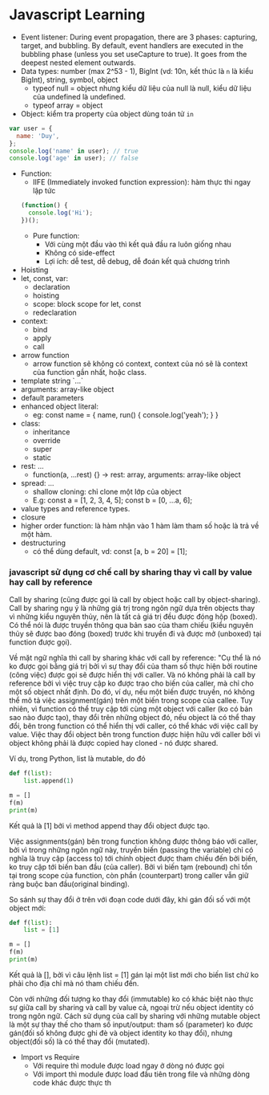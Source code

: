 # Javascript Learning
- Event listener: During event propagation, there are 3 phases: capturing, target, and bubbling. By default, event handlers are executed in the bubbling phase (unless you set useCapture to true). It goes from the deepest nested element outwards.
- Data types: number (max  2^53 - 1), BigInt (vd: 10n, kết thúc là `n` là kiểu BigInt), string, symbol, object
  - typeof null = object nhưng kiểu dữ liệu của null là null, kiểu dữ liệu của undefined là undefined.
  - typeof array = object
- Object: kiểm tra property của object dùng toán tử `in` 
```javascript
var user = {
  name: 'Duy',
};
console.log('name' in user); // true
console.log('age' in user); // false
```
- Function:
  - IIFE (Immediately invoked function expression): hàm thực thi ngay lập tức
  ```javascript
  (function() {
    console.log('Hi');
  })();
  ```
  - Pure function:
    - Với cùng một đầu vào thì kết quả đầu ra luôn giống nhau
    - Không có side-effect
    - Lợi ích: dễ test, dễ debug, dễ đoán kết quả chương trình
- Hoisting
- let, const, var:
  - declaration
  - hoisting
  - scope: block scope for let, const
  - redeclaration
- context:
  - bind
  - apply
  - call
- arrow function
  - arrow function sẽ không có context, context của nó sẽ là context của function gần nhất, hoặc class.
- template string \`...\`
- arguments: array-like object
- default parameters
- enhanced object literal:
  - eg: const name = {
        name,
        run() {
          console.log('yeah');
        }
    }
- class:
  - inheritance
  - override
  - super
  - static
- rest: ...
  - function(a, ...rest) {} -> rest: array, arguments: array-like object
- spread: ...
  - shallow cloning: chỉ clone một lớp của object
  - E.g: 
    const a = \[1, 2, 3, 4, 5\];
    const b = \[0, ...a, 6\];
- value types and reference types.
- closure
- higher order function: là hàm nhận vào 1 hàm làm tham số hoặc là trả về một hàm.
- destructuring
  - có thể dùng default, vd: const \[a, b = 20\] = \[1\];

### javascript sử dụng cơ chế call by sharing thay vì call by value hay call by reference
Call by sharing (cũng được gọi là call by object hoặc call by object-sharing). Call by sharing ngụ ý là những giá trị trong ngôn ngữ dựa trên objects thay vì những kiểu nguyên thủy, nên là tất cả giá trị đều được đóng hộp (boxed). Có thể nói là được truyền thông qua bản sao của tham chiếu (kiểu nguyên thủy sẽ được bao đóng (boxed) trước khi truyền đi và được mở (unboxed) tại function được gọi).

Về mặt ngữ nghĩa thì call by sharing khác với call by reference: "Cụ thể là nó ko được gọi bằng giá trị bởi vì sự thay đổi của tham số thực hiện bởi routine (công việc) được gọi sẽ được hiển thị với caller. Và nó không phải là call by reference bởi vì việc truy cập ko được trao cho biến của caller, mà chỉ cho một số object nhất định. Do đó, ví dụ, nếu một biến được truyền, nó không thể mô tả việc assignment(gán) trên một biến trong scope của callee. Tuy nhiên, vì function có thể truy cập tới cùng một object với caller (ko có bản sao nào được tạo), thay đổi trên những object đó, nếu object là có thể thay đổi, bên trong function có thể hiển thị với caller, có thể khác với việc call by value. Việc thay đổi object bên trong function được hiện hữu với caller bởi vì object không phải là được copied hay cloned - nó được shared.

Ví dụ, trong Python, list là mutable, do đó
```python
def f(list):
    list.append(1)

m = []
f(m)
print(m)
```
Kết quả là [1] bởi vì method append thay đổi object được tạo.

Việc assignments(gán) bên trong function không được thông báo với caller, bởi vì trong những ngôn ngữ này, truyền biến (passing the variable) chỉ có nghĩa là truy cập (access to) tới chính object được tham chiếu đến bởi biến, ko truy cập tới biến ban đầu (của caller). Bởi vì biến tạm (rebound) chỉ tồn tại trong scope của function, còn phần (counterpart) trong caller vẫn giữ ràng buộc ban đầu(original binding).

So sánh sự thay đổi ở trên với đoạn code dưới đây, khi gán đối số với một object mới:

```python
def f(list):
    list = [1]

m = []
f(m)
print(m)
```

Kết quả là [], bởi vì câu lệnh list = [1] gán lại một list mới cho biến list chứ ko phải cho địa chỉ mà nó tham chiếu đến.

Còn với những đối tượng ko thay đổi (immutable) ko có khác biệt nào thực sự giữa call by sharing và call by value cả, ngoại trừ nếu object identity có trong ngôn ngữ. Cách sử dụng của call by sharing với những mutable object là một sự thay thế cho tham số input/output: tham số (parameter) ko được gán(đối số không được ghi đè và object identity ko thay đổi), nhưng object(đối số) là có thể thay đổi (mutated).

- Import vs Require
  - Với require thì module được load ngay ở dòng nó được gọi
  - Với import thì module được load đầu tiên trong file và những dòng code khác được thực th
